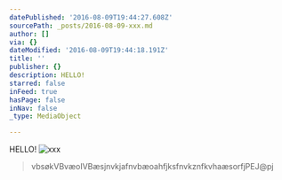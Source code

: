 ```yaml
---
datePublished: '2016-08-09T19:44:27.608Z'
sourcePath: _posts/2016-08-09-xxx.md
author: []
via: {}
dateModified: '2016-08-09T19:44:18.191Z'
title: ''
publisher: {}
description: HELLO!
starred: false
inFeed: true
hasPage: false
inNav: false
_type: MediaObject

---
```

HELLO!
![xxx](https://the-grid-user-content.s3-us-west-2.amazonaws.com/88c4ef52-f235-41b4-8ff5-771c286b9b3e.jpg)

> vbsøkVBvæoIVBæsjnvkjafnvbæoahfjksfnvkznfkvhaæsorfjPEJ@pj